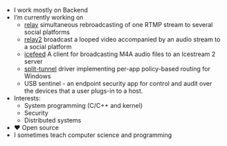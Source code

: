 - I work mostly on Backend
- I’m currently working on
  - [relay](https://github.com/Zensey/joy5/tree/relay) simultaneous rebroadcasting of one RTMP stream to several social platforms
  - [relay2](https://github.com/Zensey/joy5/tree/relay2) broadcast a looped video accompanied by an audio stream to a social platform
  - [icefeed](https://github.com/Zensey/icefeed) A client for broadcasting M4A audio files to an Icestream 2 server
  - [split-tunnel](https://github.com/Zensey/split-tunnel) driver implementing per-app policy-based routing for Windows
  - USB sentinel - an endpoint security app for control and audit over the devices that a user plugs-in to a host.
- Interests:
  - System programming (C/C++ and kernel)
  - Security
  - Distributed systems
- ❤️ Open source
- I sometimes teach computer science and programming
